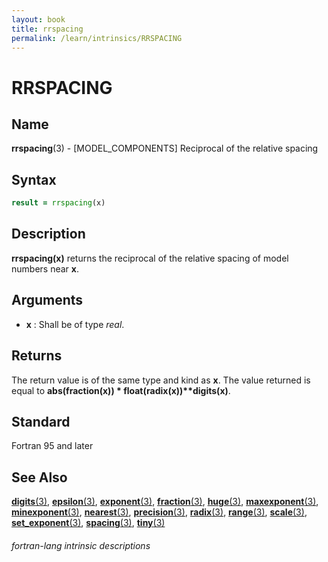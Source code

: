 ```yaml
---
layout: book
title: rrspacing
permalink: /learn/intrinsics/RRSPACING
---
```

# RRSPACING
## __Name__

__rrspacing__(3) - \[MODEL\_COMPONENTS\] Reciprocal of the relative spacing


## __Syntax__
```fortran
result = rrspacing(x)
```
## __Description__

__rrspacing(x)__ returns the reciprocal of the relative spacing of model
numbers near __x__.

## __Arguments__

  - __x__
    : Shall be of type _real_.

## __Returns__

The return value is of the same type and kind as __x__. The value returned
is equal to __abs(fraction(x)) \* float(radix(x))\*\*digits(x)__.

## __Standard__

Fortran 95 and later

## __See Also__

[__digits__(3)](DIGITS),
[__epsilon__(3)](EPSILON),
[__exponent__(3)](EXPONENT),
[__fraction__(3)](FRACTION),
[__huge__(3)](HUGE),
[__maxexponent__(3)](MAXEXPONENT),
[__minexponent__(3)](MINEXPONENT),
[__nearest__(3)](NEAREST),
[__precision__(3)](PRECISION),
[__radix__(3)](RADIX),
[__range__(3)](RANGE),
[__scale__(3)](SCALE),
[__set\_exponent__(3)](SET_EXPONENT),
[__spacing__(3)](SPACING),
[__tiny__(3)](TINY)


###### fortran-lang intrinsic descriptions

